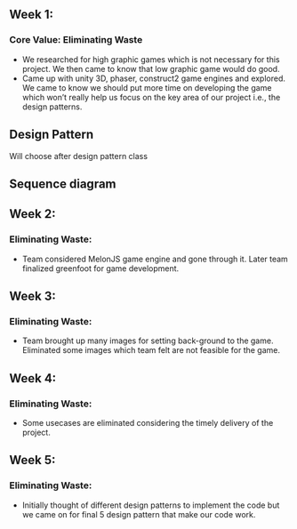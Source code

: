 ## Week 1:
### Core Value: Eliminating Waste

* We researched for high graphic games which is not necessary for this project. We then came to know that  low graphic game would do good.
* Came up with unity 3D, phaser, construct2 game engines and explored. We came to know we should put more time on developing the game which won’t really help us focus on the key area of our project i.e., the design patterns.

##  Design Pattern
Will choose after design pattern class
##  Sequence diagram

## Week 2:
### Eliminating Waste:

* Team considered MelonJS game engine and gone through it. Later team finalized greenfoot for game development. 
## Week 3:
### Eliminating Waste:

* Team brought up many images for setting back-ground to the game. Eliminated some images which team felt are not feasible for the game. 
## Week 4:
### Eliminating Waste:

* Some usecases are eliminated considering the timely delivery of the project. 
## Week 5:
### Eliminating Waste:

* Initially thought of different design patterns to implement the code but we came on for final 5 design pattern that make our code work.
